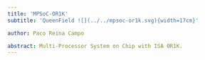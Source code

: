```yaml
---
title: 'MPSoC-OR1K'
subtitle: 'QueenField ![](../../mpsoc-or1k.svg){width=17cm}'

author: Paco Reina Campo

abstract: Multi-Processor System on Chip with ISA OR1K.
---
```

